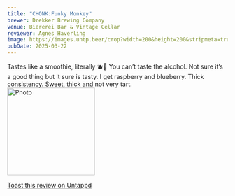 ```yaml
---
title: "CHONK:Funky Monkey"
brewer: Drekker Brewing Company
venue: Biererei Bar & Vintage Cellar
reviewer: Agnes Haverling
image: https://images.untp.beer/crop?width=200&height=200&stripmeta=true&url=https://untappd.s3.amazonaws.com/photos/2025_03_22/496f5e6a3f6b3489d4cafde09ba8d72d_c_1465187609_raw.jpg
pubDate: 2025-03-22
---
```


Tastes like a smoothie, literally 🫐🍓
You can’t taste the alcohol. Not sure it’s a good thing but it sure is tasty. I get raspberry and blueberry. Thick consistency. Sweet, thick and not very tart.
						  <br />
						  <img height="200" width="200" src="https://images.untp.beer/crop?width=200&height=200&stripmeta=true&url=https://untappd.s3.amazonaws.com/photos/2025_03_22/496f5e6a3f6b3489d4cafde09ba8d72d_c_1465187609_raw.jpg" alt="Photo">
						
[Toast this review on Untappd](https://untappd.com/user/&#45;Spacebacon&#45;/checkin/1465187609)
